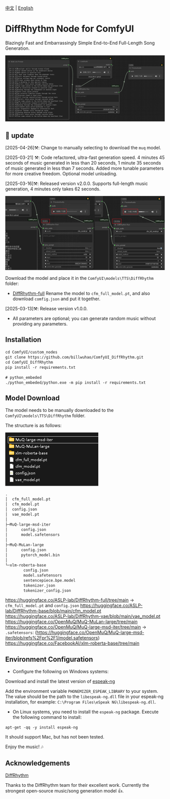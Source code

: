 [中文](README-CN.md) | [English](README.md) 

# DiffRhythm Node for ComfyUI

Blazingly Fast and Embarrassingly Simple End-to-End Full-Length Song Generation.

![](https://github.com/billwuhao/ComfyUI_DiffRhythm/blob/master/images/2025-03-12_23-49-32.png)

## 📣 update

[2025-04-26]⚒️: Change to manually selecting to download the `muq` model.

[2025-03-21] ⚒️: Code refactored, ultra-fast generation speed. 4 minutes 45 seconds of music generated in less than 20 seconds, 1 minute 35 seconds of music generated in less than 7 seconds. Added more tunable parameters for more creative freedom. Optional model unloading.

[2025-03-16]⚒️: Released version v2.0.0. Supports full-length music generation, 4 minutes only takes 62 seconds.

![](https://github.com/billwuhao/ComfyUI_DiffRhythm/blob/master/images/2025-03-16_03-53-48.png)

Download the model and place it in the `ComfyUI\models\TTS\DiffRhythm` folder:

- [DiffRhythm-full](https://huggingface.co/ASLP-lab/DiffRhythm-full)  Rename the model to `cfm_full_model.pt`, and also download `comfig.json` and put it together.

[2025-03-13]⚒️: Release version v1.0.0.

- All parameters are optional; you can generate random music without providing any parameters.

## Installation

```
cd ComfyUI/custom_nodes
git clone https://github.com/billwuhao/ComfyUI_DiffRhythm.git
cd ComfyUI_DiffRhythm
pip install -r requirements.txt

# python_embeded
./python_embeded/python.exe -m pip install -r requirements.txt
```

## Model Download

The model needs to be manually downloaded to the `ComfyUI\models\TTS\DiffRhythm` folder.

The structure is as follows:

![](https://github.com/billwuhao/ComfyUI_DiffRhythm/blob/master/images/2025-03-13_00-08-51.png)

```
.
│  cfm_full_model.pt
│  cfm_model.pt
│  config.json
│  vae_model.pt
│
├─MuQ-large-msd-iter
│      config.json
│      model.safetensors
│
├─MuQ-MuLan-large
│      config.json
│      pytorch_model.bin
│
└─xlm-roberta-base
        config.json
        model.safetensors
        sentencepiece.bpe.model
        tokenizer.json
        tokenizer_config.json
```

https://huggingface.co/ASLP-lab/DiffRhythm-full/tree/main  → `cfm_full_model.pt` and `config.json`
https://huggingface.co/ASLP-lab/DiffRhythm-base/blob/main/cfm_model.pt  
https://huggingface.co/ASLP-lab/DiffRhythm-vae/blob/main/vae_model.pt  
https://huggingface.co/OpenMuQ/MuQ-MuLan-large/tree/main  
https://huggingface.co/OpenMuQ/MuQ-large-msd-iter/tree/main → `.safetensors`: (https://huggingface.co/OpenMuQ/MuQ-large-msd-iter/blob/refs%2Fpr%2F1/model.safetensors)  
https://huggingface.co/FacebookAI/xlm-roberta-base/tree/main

## Environment Configuration

- Configure the following on Windows systems:

Download and install the latest version of [espeak-ng](https://github.com/espeak-ng/espeak-ng/releases/tag/1.52.0)

Add the environment variable `PHONEMIZER_ESPEAK_LIBRARY` to your system. The value should be the path to the `libespeak-ng.dll` file in your espeak-ng installation, for example: `C:\Program Files\eSpeak NG\libespeak-ng.dll`.

- On Linux systems, you need to install the `espeak-ng` package. Execute the following command to install:

`apt-get -qq -y install espeak-ng`

It should support Mac, but has not been tested.

Enjoy the music! 🎶

## Acknowledgements

[DiffRhythm](https://github.com/ASLP-lab/DiffRhythm)

Thanks to the DiffRhythm team for their excellent work. Currently the strongest open-source music/song generation model 👍.
